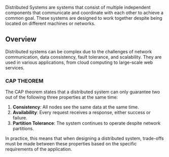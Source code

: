 
Distributed Systems are systems that consist of multiple independent components that communicate and coordinate with each other to achieve a common goal. These systems are designed to work together despite being located on different machines or networks.

## Overview

Distributed systems can be complex due to the challenges of network communication, data consistency, fault tolerance, and scalability. They are used in various applications, from cloud computing to large-scale web services.

### CAP THEOREM

The CAP theorem states that a distributed system can only guarantee two out of the following three properties at the same time:

1. **Consistency**: All nodes see the same data at the same time.
2. **Availability**: Every request receives a response, either success or failure.
3. **Partition Tolerance**: The system continues to operate despite network partitions.

In practice, this means that when designing a distributed system, trade-offs must be made between these properties based on the specific requirements of the application.
